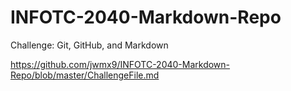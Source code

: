 # INFOTC-2040-Markdown-Repo
Challenge: Git, GitHub, and Markdown

https://github.com/jwmx9/INFOTC-2040-Markdown-Repo/blob/master/ChallengeFile.md
